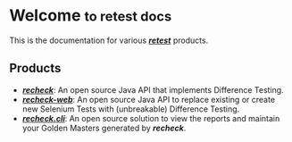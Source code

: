 # Welcome <small>to retest docs</small>

This is the documentation for various [***retest***](https://retest.de/product-overview/) products.

## Products

* [***recheck***](./recheck/introduction/): An open source Java API that implements Difference Testing.
* [***recheck-web***](./recheck-web/setup/maven.md): An open source Java API to replace existing or create new Selenium Tests with (unbreakable) Difference Testing.
* [***recheck.cli***](./recheck.cli/setup.md): An open source solution to view the reports and maintain your Golden Masters generated by ***recheck***.